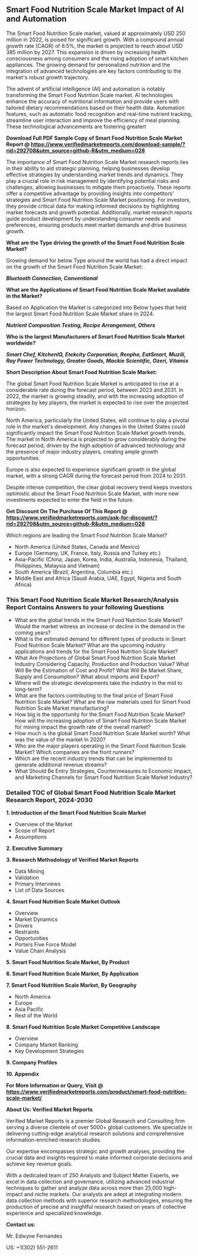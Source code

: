 <h2>Smart Food Nutrition Scale Market Impact of AI and Automation</h2><p>The Smart Food Nutrition Scale market, valued at approximately USD 250 million in 2022, is poised for significant growth. With a compound annual growth rate (CAGR) of 8.5%, the market is projected to reach about USD 385 million by 2027. This expansion is driven by increasing health consciousness among consumers and the rising adoption of smart kitchen appliances. The growing demand for personalized nutrition and the integration of advanced technologies are key factors contributing to the market's robust growth trajectory.</p><p>The advent of artificial intelligence (AI) and automation is notably transforming the Smart Food Nutrition Scale market. AI technologies enhance the accuracy of nutritional information and provide users with tailored dietary recommendations based on their health data. Automation features, such as automatic food recognition and real-time nutrient tracking, streamline user interaction and improve the efficiency of meal planning. These technological advancements are fostering greatert</p><p id="" class=""><strong>Download Full PDF Sample Copy of Smart Food Nutrition Scale Market Report @ <a href="https://www.verifiedmarketreports.com/download-sample/?rid=292708&utm_source=github-R&utm_medium=028" target="_blank">https://www.verifiedmarketreports.com/download-sample/?rid=292708&utm_source=github-R&utm_medium=028</a></strong></p><p>The importance of&nbsp;Smart Food Nutrition Scale Market research reports lies in their ability to aid strategic planning, helping businesses develop effective strategies by understanding market trends and dynamics. They play a crucial role in risk management by identifying potential risks and challenges, allowing businesses to mitigate them proactively. These reports offer a competitive advantage by providing insights into competitors' strategies and Smart Food Nutrition Scale Market positioning. For investors, they provide critical data for making informed decisions by highlighting market forecasts and growth potential. Additionally, market research reports guide product development by understanding consumer needs and preferences, ensuring products meet market demands and drive business growth.</p><p><strong>What are the&nbsp;Type driving the growth of the Smart Food Nutrition Scale Market?</strong></p><p id="" class="">Growing demand for below Type around the world has had a direct impact on the growth of the Smart Food Nutrition Scale Market:</p><em><strong>Bluetooth Connection, Conventional</strong></em></p><strong>What are the&nbsp;Applications&nbsp;of Smart Food Nutrition Scale Market available in the Market?</strong></p><p id="" class="">Based on Application the Market is categorized into Below types that held the largest Smart Food Nutrition Scale Market share In 2024.</p><em><strong>Nutrient Composition Testing, Recipe Arrangement, Others</strong></em></p><strong>Who is the largest Manufacturers of Smart Food Nutrition Scale Market worldwide?</strong></p><p><em><strong>Smart Chef, KitchenIQ, Etekcity Corporation, Renpho, EatSmart, Muzili, Ray Power Technology, Greater Goods, Mackie Scientific, Ozeri, Vitamix</strong></em></p><p id="" class=""><strong>Short Description About Smart Food Nutrition Scale Market:</strong></p><p>The global Smart Food Nutrition Scale Market is anticipated to rise at a considerable rate during the forecast period, between 2023 and 2031. In 2022, the market is growing steadily, and with the increasing adoption of strategies by key players, the market is expected to rise over the projected horizon.</p><p>North America, particularly the United States, will continue to play a pivotal role in the market's development. Any changes in the United States could significantly impact the Smart Food Nutrition Scale Market growth trends. The market in North America is projected to grow considerably during the forecast period, driven by the high adoption of advanced technology and the presence of major industry players, creating ample growth opportunities.</p><p>Europe is also expected to experience significant growth in the global market, with a strong CAGR during the forecast period from 2024 to 2031.</p><p>Despite intense competition, the clear global recovery trend keeps investors optimistic about the Smart Food Nutrition Scale Market, with more new investments expected to enter the field in the future.</p><p id="" class=""><strong>Get Discount On The Purchase Of This Report @ <a href="https://www.verifiedmarketreports.com/ask-for-discount/?rid=292708&utm_source=github-R&utm_medium=028" target="_blank">https://www.verifiedmarketreports.com/ask-for-discount/?rid=292708&utm_source=github-R&utm_medium=028</a></strong></p>Which regions are leading the Smart Food Nutrition Scale Market?</p><ul><li>North America (United States, Canada and Mexico)</li><li>Europe (Germany, UK, France, Italy, Russia and Turkey etc.)</li><li>Asia-Pacific (China, Japan, Korea, India, Australia, Indonesia, Thailand, Philippines, Malaysia and Vietnam)</li><li>South America (Brazil, Argentina, Columbia etc.)</li><li>Middle East and Africa (Saudi Arabia, UAE, Egypt, Nigeria and South Africa)</li></ul><h3 id="" class="">This Smart Food Nutrition Scale Market Research/Analysis Report Contains Answers to your following Questions</h3><ul><li>What are the global trends in the Smart Food Nutrition Scale Market? Would the market witness an increase or decline in the demand in the coming years?</li><li>What is the estimated demand for different types of products in Smart Food Nutrition Scale Market? What are the upcoming industry applications and trends for the Smart Food Nutrition Scale Market?</li><li>What Are Projections of Global Smart Food Nutrition Scale Market Industry Considering Capacity, Production and Production Value? What Will Be the Estimation of Cost and Profit? What Will Be Market Share, Supply and Consumption? What about imports and Export?</li><li>Where will the strategic developments take the industry in the mid to long-term?</li><li>What are the factors contributing to the final price of Smart Food Nutrition Scale Market? What are the raw materials used for Smart Food Nutrition Scale Market manufacturing?</li><li>How big is the opportunity for the Smart Food Nutrition Scale Market? How will the increasing adoption of Smart Food Nutrition Scale Market for mining impact the growth rate of the overall market?</li><li>How much is the global Smart Food Nutrition Scale Market worth? What was the value of the market In 2020?</li><li>Who are the major players operating in the Smart Food Nutrition Scale Market? Which companies are the front runners?</li><li>Which are the recent industry trends that can be implemented to generate additional revenue streams?</li><li>What Should Be Entry Strategies, Countermeasures to Economic Impact, and Marketing Channels for Smart Food Nutrition Scale Market Industry?</li></ul><h3 id="" class="">Detailed TOC of Global Smart Food Nutrition Scale Market Research Report, 2024-2030</h3><p id="" class=""><strong>1. Introduction of the Smart Food Nutrition Scale Market</strong></p><ul><li>Overview of the Market</li><li>Scope of Report</li><li>Assumptions</li></ul><p id="" class=""><strong>2. Executive Summary</strong></p><p id="" class=""><strong>3. Research Methodology of Verified Market Reports</strong></p><ul><li>Data Mining</li><li>Validation</li><li>Primary Interviews</li><li>List of Data Sources</li></ul><p id="" class=""><strong>4. Smart Food Nutrition Scale Market Outlook</strong></p><ul><li>Overview</li><li>Market Dynamics</li><li>Drivers</li><li>Restraints</li><li>Opportunities</li><li>Porters Five Force Model</li><li>Value Chain Analysis</li></ul><p id="" class=""><strong>5. Smart Food Nutrition Scale Market, By Product</strong></p><p id="" class=""><strong>6. Smart Food Nutrition Scale Market, By Application</strong></p><p id="" class=""><strong>7. Smart Food Nutrition Scale Market, By Geography</strong></p><ul><li>North America</li><li>Europe</li><li>Asia Pacific</li><li>Rest of the World</li></ul><p id="" class=""><strong>8. Smart Food Nutrition Scale Market Competitive Landscape</strong></p><ul><li>Overview</li><li>Company Market Ranking</li><li>Key Development Strategies</li></ul><p id="" class=""><strong>9. Company Profiles</strong></p><p id="" class=""><strong>10. Appendix</strong></p><p id="" class=""><strong>For More Information or Query, Visit @ <a href="https://www.verifiedmarketreports.com/product/smart-food-nutrition-scale-market/" target="_blank">https://www.verifiedmarketreports.com/product/smart-food-nutrition-scale-market/</a></strong></p><p id="" class=""><strong>About Us: Verified Market Reports</strong></p><p id="" class="">Verified Market Reports is a premier Global Research and Consulting firm serving a diverse clientele of over 5000+ global customers. We specialize in delivering cutting-edge analytical research solutions and comprehensive information-enriched research studies.</p><p id="" class="">Our expertise encompasses strategic and growth analyses, providing the crucial data and insights required to make informed corporate decisions and achieve key revenue goals.</p><p id="" class="">With a dedicated team of 250 Analysts and Subject Matter Experts, we excel in data collection and governance, utilizing advanced industrial techniques to gather and analyze data across more than 25,000 high-impact and niche markets. Our analysts are adept at integrating modern data collection methods with superior research methodologies, ensuring the production of precise and insightful research based on years of collective experience and specialized knowledge.</p><p id="" class=""><strong>Contact us:</strong></p><p id="" class="">Mr. Edwyne Fernandes</p><p id="" class="">US: +1(302) 551-2611</p>